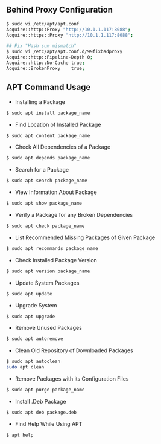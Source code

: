 ## Behind Proxy Configuration
```bash
$ sudo vi /etc/apt/apt.conf
Acquire::http::Proxy "http://10.1.1.117:8088";
Acquire::https::Proxy "http://10.1.1.117:8088";

## Fix "Hash sum mismatch"
$ sudo vi /etc/apt/apt.conf.d/99fixbadproxy
Acquire::http::Pipeline-Depth 0;
Acquire::http::No-Cache true;
Acquire::BrokenProxy    true;
```

## APT Command Usage
+ Installing a Package
```bash
$ sudo apt install package_name
```
+ Find Location of Installed Package
```bash
$ sudo apt content package_name
```
+ Check All Dependencies of a Package
```bash
$ sudo apt depends package_name
```
+ Search for a Package
```bash
$ sudo apt search package_name
```
+ View Information About Package
```bash
$ sudo apt show package_name
```
+ Verify a Package for any Broken Dependencies
```bash
$ sudo apt check package_name
```
+ List Recommended Missing Packages of Given Package
```bash
$ sudo apt recommands package_name
```
+ Check Installed Package Version
```bash
$ sudo apt version package_name
```
+ Update System Packages
```bash
$ sudo apt update
```
+ Upgrade System
```bash
$ sudo apt upgrade
```
+ Remove Unused Packages
```bash
$ sudo apt autoremove
```
+ Clean Old Repository of Downloaded Packages
```bash
$ sudo apt autoclean
sudo apt clean
```
+ Remove Packages with its Configuration Files
```bash
$ sudo apt purge package_name
```
+ Install .Deb Package
```bash
$ sudo apt deb package.deb
```
+ Find Help While Using APT
```bash
$ apt help
```
